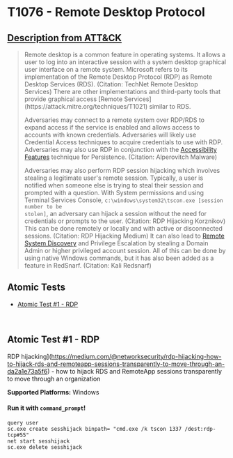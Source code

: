 # T1076 - Remote Desktop Protocol
## [Description from ATT&CK](https://attack.mitre.org/wiki/Technique/T1076)
<blockquote>Remote desktop is a common feature in operating systems. It allows a user to log into an interactive session with a system desktop graphical user interface on a remote system. Microsoft refers to its implementation of the Remote Desktop Protocol (RDP) as Remote Desktop Services (RDS). (Citation: TechNet Remote Desktop Services) There are other implementations and third-party tools that provide graphical access [Remote Services](https://attack.mitre.org/techniques/T1021) similar to RDS.

Adversaries may connect to a remote system over RDP/RDS to expand access if the service is enabled and allows access to accounts with known credentials. Adversaries will likely use Credential Access techniques to acquire credentials to use with RDP. Adversaries may also use RDP in conjunction with the [Accessibility Features](https://attack.mitre.org/techniques/T1015) technique for Persistence. (Citation: Alperovitch Malware)

Adversaries may also perform RDP session hijacking which involves stealing a legitimate user's remote session. Typically, a user is notified when someone else is trying to steal their session and prompted with a question. With System permissions and using Terminal Services Console, <code>c:\windows\system32\tscon.exe [session number to be stolen]</code>, an adversary can hijack a session without the need for credentials or prompts to the user. (Citation: RDP Hijacking Korznikov) This can be done remotely or locally and with active or disconnected sessions. (Citation: RDP Hijacking Medium) It can also lead to [Remote System Discovery](https://attack.mitre.org/techniques/T1018) and Privilege Escalation by stealing a Domain Admin or higher privileged account session. All of this can be done by using native Windows commands, but it has also been added as a feature in RedSnarf. (Citation: Kali Redsnarf)</blockquote>

## Atomic Tests

- [Atomic Test #1 - RDP](#atomic-test-1---rdp)


<br/>

## Atomic Test #1 - RDP
RDP hijacking](https://medium.com/@networksecurity/rdp-hijacking-how-to-hijack-rds-and-remoteapp-sessions-transparently-to-move-through-an-da2a1e73a5f6) - how to hijack RDS and RemoteApp sessions transparently to move through an organization

**Supported Platforms:** Windows


#### Run it with `command_prompt`!
```
query user
sc.exe create sesshijack binpath= "cmd.exe /k tscon 1337 /dest:rdp-tcp#55"
net start sesshijack
sc.exe delete sesshijack
```
<br/>
